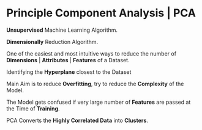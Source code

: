 # Principle Component Analysis | PCA

**Unsupervised** Machine Learning Algorithm.

**Dimensionally** Reduction Algorithm.

One of the easiest and most intuitive ways to reduce the number of **Dimensions** | **Attributes** | **Features** of a Dataset.

Identifying the **Hyperplane** closest to the Dataset

Main Aim is to reduce **Overfitting**, try to reduce the **Complexity** of the Model.

The Model gets confused if very large number of **Features** are passed at the Time of **Training**.

PCA Converts the **Highly Correlated Data** into **Clusters**.


